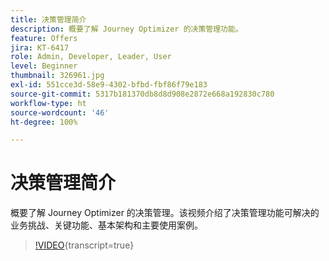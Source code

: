 ```yaml
---
title: 决策管理简介
description: 概要了解 Journey Optimizer 的决策管理功能。
feature: Offers
jira: KT-6417
role: Admin, Developer, Leader, User
level: Beginner
thumbnail: 326961.jpg
exl-id: 551cce3d-58e9-4302-bfbd-fbf86f79e183
source-git-commit: 5317b181370db8d8d908e2872e668a192830c780
workflow-type: ht
source-wordcount: '46'
ht-degree: 100%

---
```


# 决策管理简介

概要了解 Journey Optimizer 的决策管理。该视频介绍了决策管理功能可解决的业务挑战、关键功能、基本架构和主要使用案例。

>[!VIDEO](https://video.tv.adobe.com/v/326961?quality=12&learn=on){transcript=true}



